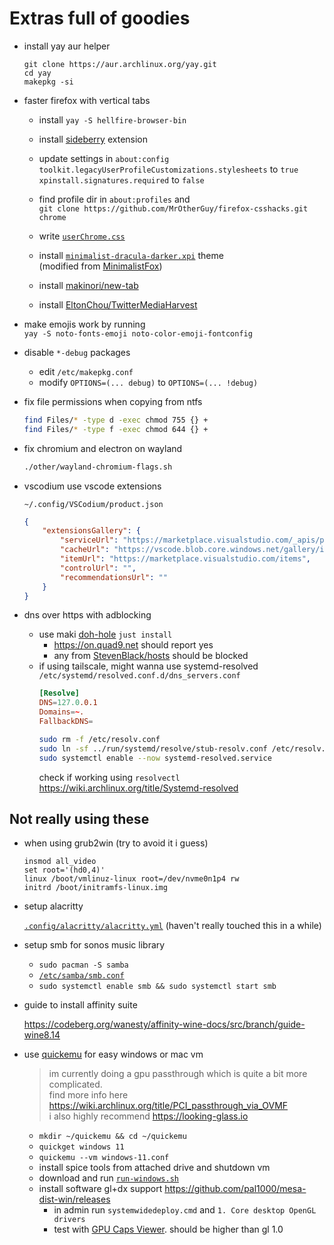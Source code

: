 # Extras full of goodies

-   install yay aur helper

    ```
    git clone https://aur.archlinux.org/yay.git
    cd yay
    makepkg -si
    ```

-   faster firefox with vertical tabs

    -   install `yay -S hellfire-browser-bin`

    <!-- -   install mercury browser<br />
        `yay -S mercury-browser-avx2-bin` -->

    -   install [sideberry](https://addons.mozilla.org/en-US/firefox/addon/sidebery/) extension

    -   update settings in `about:config`<br />
        `toolkit.legacyUserProfileCustomizations.stylesheets` to `true`<br />
        `xpinstall.signatures.required` to `false`

    -   find profile dir in `about:profiles` and<br />
        `git clone https://github.com/MrOtherGuy/firefox-csshacks.git chrome`

    -   write [`userChrome.css`](https://github.com/makinori/dots/blob/main/other/firefox-userChrome.css)

    -   install [`minimalist-dracula-darker.xpi`](https://github.com/makinori/dots/blob/main/other/minimalist-dracula-darker.xpi) theme<br />
        (modified from [MinimalistFox](https://github.com/canbeardig/MinimalistFox))

    -   install [makinori/new-tab](https://github.com/makinori/new-tab)

    -   install [EltonChou/TwitterMediaHarvest](https://github.com/EltonChou/TwitterMediaHarvest)

-   make emojis work by running<br />
    `yay -S noto-fonts-emoji noto-color-emoji-fontconfig`

-   disable `*-debug` packages

    -   edit `/etc/makepkg.conf`
    -   modify `OPTIONS=(... debug)` to `OPTIONS=(... !debug)`

-   fix file permissions when copying from ntfs

    ```bash
    find Files/* -type d -exec chmod 755 {} +
    find Files/* -type f -exec chmod 644 {} +
    ```

-   fix chromium and electron on wayland

    ```bash
    ./other/wayland-chromium-flags.sh
    ```

-   vscodium use vscode extensions

    `~/.config/VSCodium/product.json`

    ```json
    {
    	"extensionsGallery": {
    		"serviceUrl": "https://marketplace.visualstudio.com/_apis/public/gallery",
    		"cacheUrl": "https://vscode.blob.core.windows.net/gallery/index",
    		"itemUrl": "https://marketplace.visualstudio.com/items",
    		"controlUrl": "",
    		"recommendationsUrl": ""
    	}
    }
    ```

-   dns over https with adblocking

    -   use maki [doh-hole](https://github.com/makinori/doh-hole) `just install`
        -   https://on.quad9.net should report yes
        -   any from [StevenBlack/hosts](https://raw.githubusercontent.com/StevenBlack/hosts/refs/heads/master/hosts) should be blocked
    -   if using tailscale, might wanna use systemd-resolved<br>
        `/etc/systemd/resolved.conf.d/dns_servers.conf`
        ```conf
        [Resolve]
        DNS=127.0.0.1
        Domains=~.
        FallbackDNS=
        ```
        ```bash
        sudo rm -f /etc/resolv.conf
        sudo ln -sf ../run/systemd/resolve/stub-resolv.conf /etc/resolv.conf
        sudo systemctl enable --now systemd-resolved.service
        ```
        check if working using `resolvectl`<br>
        https://wiki.archlinux.org/title/Systemd-resolved

## Not really using these

-   when using grub2win (try to avoid it i guess)

    ```
    insmod all_video
    set root='(hd0,4)'
    linux /boot/vmlinuz-linux root=/dev/nvme0n1p4 rw
    initrd /boot/initramfs-linux.img
    ```

-   setup alacritty

    [`.config/alacritty/alacritty.yml`](https://raw.githubusercontent.com/makinori/dots/main/.config/alacritty/alacritty.yml) (haven't really touched this in a while)

-   setup smb for sonos music library

    -   `sudo pacman -S samba`
    -   [`/etc/samba/smb.conf`](https://raw.githubusercontent.com/makinori/dots/main/etc/samba/smb.conf)
    -   `sudo systemctl enable smb && sudo systemctl start smb`

-   guide to install affinity suite

    https://codeberg.org/wanesty/affinity-wine-docs/src/branch/guide-wine8.14

-   use [quickemu](https://aur.archlinux.org/packages/quickemu) for easy windows or mac vm

    > im currently doing a gpu passthrough which is quite a bit more complicated.<br>
    > find more info here https://wiki.archlinux.org/title/PCI_passthrough_via_OVMF<br>
    > i also highly recommend https://looking-glass.io

    -   `mkdir ~/quickemu && cd ~/quickemu`
    -   `quickget windows 11`
    -   `quickemu --vm windows-11.conf`
    -   install spice tools from attached drive and shutdown vm
    -   download and run [`run-windows.sh`](https://github.com/makinori/dots/blob/main/other/run-windows.sh)
    -   install software gl+dx support https://github.com/pal1000/mesa-dist-win/releases
        -   in admin run `systemwidedeploy.cmd` and `1. Core desktop OpenGL drivers`
        -   test with [GPU Caps Viewer](https://www.geeks3d.com/dlz/). should be higher than gl 1.0
